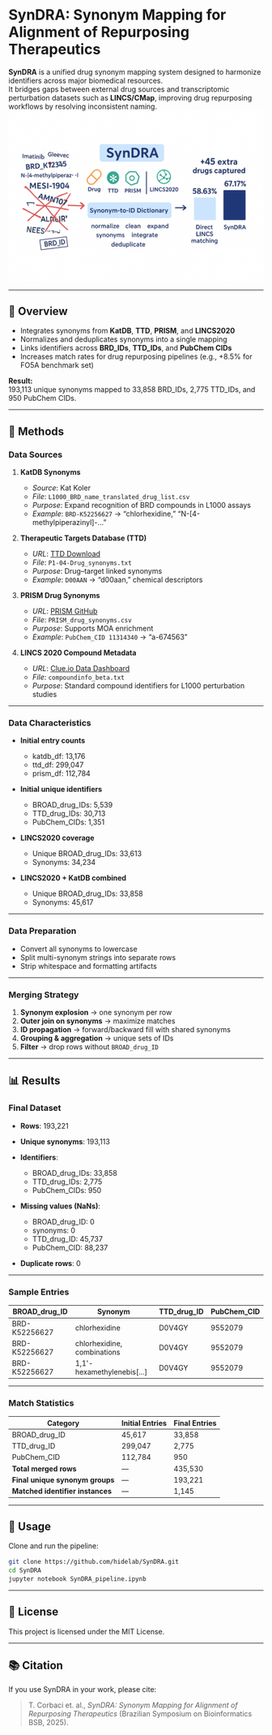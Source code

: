 # SynDRA: Synonym Mapping for Alignment of Repurposing Therapeutics

**SynDRA** is a unified drug synonym mapping system designed to harmonize identifiers across major biomedical resources.  
It bridges gaps between external drug sources and transcriptomic perturbation datasets such as **LINCS/CMap**, improving drug repurposing workflows by resolving inconsistent naming.
<img src="https://github.com/hidelab/SynDRA/blob/main/SynDRA%20figure.png" alt="SynDRA Pipeline Overview" width="600">

---

## 📌 Overview

- Integrates synonyms from **KatDB**, **TTD**, **PRISM**, and **LINCS2020**
- Normalizes and deduplicates synonyms into a single mapping
- Links identifiers across **BRD_IDs**, **TTD_IDs**, and **PubChem CIDs**
- Increases match rates for drug repurposing pipelines (e.g., +8.5% for FO5A benchmark set)

**Result:**  
193,113 unique synonyms mapped to 33,858 BRD_IDs, 2,775 TTD_IDs, and 950 PubChem CIDs.

---

## 🔬 Methods

### Data Sources

1. **KatDB Synonyms**  
   - *Source*: Kat Koler  
   - *File*: `L1000_BRD_name_translated_drug_list.csv`  
   - *Purpose*: Expand recognition of BRD compounds in L1000 assays  
   - *Example*: `BRD-K52256627` → “chlorhexidine,” “N-[4-methylpiperazinyl]-…”

2. **Therapeutic Targets Database (TTD)**  
   - *URL*: [TTD Download](https://idrblab.org/ttd/)  
   - *File*: `P1-04-Drug_synonyms.txt`  
   - *Purpose*: Drug–target linked synonyms  
   - *Example*: `D00AAN` → “d00aan,” chemical descriptors

3. **PRISM Drug Synonyms**  
   - *URL*: [PRISM GitHub](https://github.com/broadinstitute/prism_repurposing)  
   - *File*: `PRISM_drug_synonyms.csv`  
   - *Purpose*: Supports MOA enrichment  
   - *Example*: `PubChem_CID 11314340` → “a-674563”

4. **LINCS 2020 Compound Metadata**  
   - *URL*: [Clue.io Data Dashboard](https://clue.io/releases/data-dashboard)  
   - *File*: `compoundinfo_beta.txt`  
   - *Purpose*: Standard compound identifiers for L1000 perturbation studies  

---

### Data Characteristics

- **Initial entry counts**  
  - katdb_df: 13,176  
  - ttd_df: 299,047  
  - prism_df: 112,784  

- **Initial unique identifiers**  
  - BROAD_drug_IDs: 5,539  
  - TTD_drug_IDs: 30,713  
  - PubChem_CIDs: 1,351  

- **LINCS2020 coverage**  
  - Unique BROAD_drug_IDs: 33,613  
  - Synonyms: 34,234  

- **LINCS2020 + KatDB combined**  
  - Unique BROAD_drug_IDs: 33,858  
  - Synonyms: 45,617  

---

### Data Preparation

- Convert all synonyms to lowercase  
- Split multi-synonym strings into separate rows  
- Strip whitespace and formatting artifacts  

---

### Merging Strategy

1. **Synonym explosion** → one synonym per row  
2. **Outer join on synonyms** → maximize matches  
3. **ID propagation** → forward/backward fill with shared synonyms  
4. **Grouping & aggregation** → unique sets of IDs  
5. **Filter** → drop rows without `BROAD_drug_ID`  

---

## 📊 Results

### Final Dataset

- **Rows**: 193,221  
- **Unique synonyms**: 193,113  
- **Identifiers**:  
  - BROAD_drug_IDs: 33,858  
  - TTD_drug_IDs: 2,775  
  - PubChem_CIDs: 950  

- **Missing values (NaNs)**:  
  - BROAD_drug_ID: 0  
  - synonyms: 0  
  - TTD_drug_ID: 45,737  
  - PubChem_CID: 88,237  

- **Duplicate rows**: 0  

---

### Sample Entries

| BROAD_drug_ID | Synonym                     | TTD_drug_ID | PubChem_CID |
|---------------|-----------------------------|-------------|-------------|
| BRD-K52256627 | chlorhexidine               | D0V4GY      | 9552079     |
| BRD-K52256627 | chlorhexidine, combinations | D0V4GY      | 9552079     |
| BRD-K52256627 | 1,1'-hexamethylenebis[...]  | D0V4GY      | 9552079     |

---

### Match Statistics

| Category                        | Initial Entries | Final Entries |
|---------------------------------|-----------------|---------------|
| BROAD_drug_ID                   | 45,617          | 33,858        |
| TTD_drug_ID                     | 299,047         | 2,775         |
| PubChem_CID                     | 112,784         | 950           |
| **Total merged rows**           | —               | 435,530       |
| **Final unique synonym groups** | —               | 193,221       |
| **Matched identifier instances**| —               | 1,145         |

---

## 🚀 Usage

Clone and run the pipeline:

```bash
git clone https://github.com/hidelab/SynDRA.git
cd SynDRA
jupyter notebook SynDRA_pipeline.ipynb
```
---

## 📄 License

This project is licensed under the MIT License.

---

## 📚 Citation

If you use SynDRA in your work, please cite:

> T. Corbaci et. al., *SynDRA: Synonym Mapping for Alignment of Repurposing Therapeutics* (Brazilian Symposium on Bioinformatics BSB, 2025).

